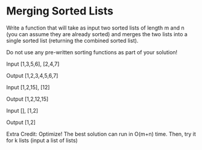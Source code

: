 # Merging Sorted Lists

 Write a function that will take as input two sorted lists of length m and n (you can assume they are already sorted) and merges the two lists into a single sorted list (returning the combined sorted list).

 Do not use any pre-written sorting functions as part of your solution!

Input
    [1,3,5,6],
    [2,4,7]

Output
    [1,2,3,4,5,6,7]

Input
    [1,2,15],
    [12]

Output
    [1,2,12,15]


Input
    [],
    [1,2]

Output
    [1,2]


Extra Credit:
Optimize! The best solution can run in O(m+n) time.  Then, try it for k lists (input a list of lists)

